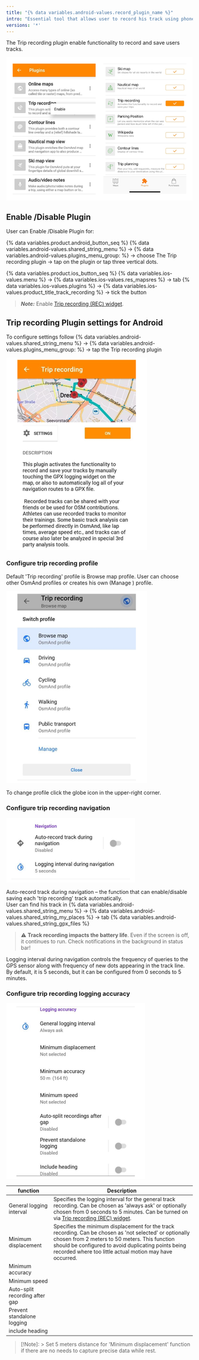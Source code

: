 ```yaml
---
title: "{% data variables.android-values.record_plugin_name %}"
intro: "Essential tool that allows user to record his track using phone's GPS"
versions: '*'
---
```


<!-- OsmAnd Trip recording plugin is an essential tool for runners, sportsmen and tourists. It allows you to record your movement using your phone's GPS (and through other networks optionally). If you are going for a run, need to see your entire route after a walk around the city or measure the distance you covered, the plugin will help you.

![Trip recording](/assets/images/plugins/placeholder-intro.png)

## How to use

{% link_in_list /how-to-use-android %}
{% link_in_list /how-to-use-ios %}

## Trip recording settings

{% link_in_list /settings-android %}
{% link_in_list /settings-ios %}

## Troubleshooting -->

The Trip recording plugin enable functionality to record and save users tracks.

![Enable /Disable Plugin](/assets/images/docs/widgets/enable_disable_plugin.png)

## Enable /Disable Plugin

User can Enable /Disable Plugin for:

{% data variables.product.android_button_seq %} {% data variables.android-values.shared_string_menu %} → {% data variables.android-values.plugins_menu_group: %} → choose The Trip recording plugin → tap on the plugin or tap three vertical dots.

{% data variables.product.ios_button_seq %} {% data variables.ios-values.menu %} → {% data variables.ios-values.res_mapsres %} → tab {% data variables.ios-values.plugins %} → {% data variables.ios-values.product_title_track_recording %} → tick the button

> **_Note:_** Enable  [Trip recording (REC) widget](https://docs.osmand.net/en/main@latest/osmand/widgets/action-widgets#trip-recording-rec-widget).

## Trip recording Plugin settings for Android

To configure settings follow {% data variables.android-values.shared_string_menu %} → {% data variables.android-values.plugins_menu_group: %} → tap the Trip recording plugin

![REC Settings Plugin](/assets/images/docs/widgets/rec_settings_plugin.png)

### Configure trip recording profile

Default 'Trip recording' profile is Browse map profile. User can choose other OsmAnd profiles or creates his own (Manage <!--сделать ссылку на инстукцию как сделать уникальный профиль [Manage profile ](text)-->) profile.

![REC profile](/assets/images/docs/widgets/rec_plugin_change_profile.png)

To change profile click the globe icon in the upper-right corner.

### Configure trip recording navigation

![REC navigation](/assets/images/docs/widgets/rec_plugin_navigation.png)

Auto-record track during navigation – the function that can enable/disable saving each 'trip recording' track automatically. <br>
User can find his track in {% data variables.android-values.shared_string_menu %} → {% data variables.android-values.shared_string_my_places %} → tab {% data variables.android-values.shared_string_gpx_files %}

> :warning: **Track recording impacts the battery life**. Even if the screen is off, it continues to run. Check notifications in the background in status bar!

Logging interval during navigation controls the frequency of queries to the GPS sensor along with frequency of new dots appearing in the track line. <br>
By default, it is 5 seconds, but it can be configured from 0 seconds to 5 minutes.

### Configure trip recording logging accuracy

![REC logging accuracy](/assets/images/docs/widgets/rec_plugin_logging_accuracy.png)

| function | Description |
|--------------------------|-------------|
| General logging interval |Specifies the logging interval for the general track recording. Can be chosen as 'always ask' or optionally chosen from 0 seconds  to 5 minutes. Can be turned on via [Trip recording (REC) widget](https://docs.osmand.net/en/main@latest/osmand/widgets/action-widgets#trip-recording-rec-widget). |
| Minimum displacement | Specifies the minimum displacement for the track recording. Can be chosen as 'not selected' or optionally chosen from 2 meters  to 50 meters.  This function should be configured to avoid duplicating points being recorded where too little actual motion may have occurred. |
| Minimum accuracy |   |
| Minimum speed |   |
| Auto-split recording after gap |   |
| Prevent standalone logging |   |
| include heading |   |   


>[!Note]: > Set 5 meters distance for 'Minimum displacement' function if there are no needs to capture precise data while rest.
